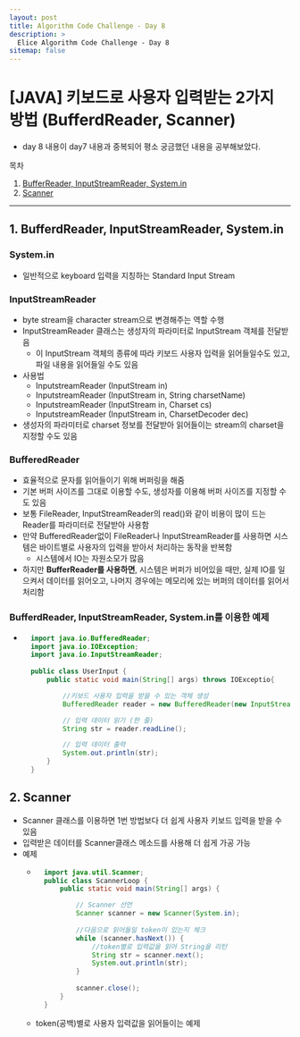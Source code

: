 ```yaml
---
layout: post
title: Algorithm Code Challenge - Day 8
description: >
  Elice Algorithm Code Challenge - Day 8
sitemap: false
---
```


# [JAVA] 키보드로 사용자 입력받는 2가지 방법 (BufferdReader, Scanner)
- day 8 내용이 day7 내용과 중복되어 평소 궁금했던 내용을 공부해보았다.

목차
1. [BufferReader, InputStreamReader, System.in](#1-bufferdreader-inputstreamreader-systemin)
2. [Scanner](#2-scanner)

---


## 1. BufferdReader, InputStreamReader, System.in

### System.in
- 일반적으로 keyboard 입력을 지칭하는 Standard Input Stream

### InputStreamReader
- byte stream을 character stream으로 변경해주는 역할 수행
- InputStreamReader 클래스는 생성자의 파라미터로 InputStream 객체를 전달받음
    - 이 InputStream 객체의 종류에 따라 키보드 사용자 입력을 읽어들일수도 있고, 파일 내용을 읽어들일 수도 있음
- 사용법
    - InputstreamReader (InputStream in)
    - InputstreamReader (InputStream in, String charsetName)
    - InputstreamReader (InputStream in, Charset cs)
    - InputstreamReader (InputStream in, CharsetDecoder dec)
- 생성자의 파라미터로 charset 정보를 전달받아 읽어들이는 stream의 charset을 지정할 수도 있음

### BufferedReader
- 효율적으로 문자를 읽어들이기 위해 버퍼링을 해줌
- 기본 버퍼 사이즈를 그대로 이용할 수도, 생성자를 이용해 버퍼 사이즈를 지정할 수도 있음
- 보통 FileReader, InputStreamReader의 read()와 같이 비용이 많이 드는 Reader를 파라미터로 전달받아 사용함
- 만약 BufferedReader없이 FileReader나 InputStreamReader를 사용하면 시스템은 바이트별로 사용자의 입력을 받아서 처리하는 동작을 반복함
    - 시스템에서 IO는 자원소모가 많음
- 하지만 **BufferReader를 사용하면**, 시스템은 버퍼가 비어있을 때만, 실제 IO를 일으켜서 데이터를 읽어오고, 나머지 경우에는 메모리에 있는 버퍼의 데이터를 읽어서 처리함

### BufferdReader, InputStreamReader, System.in를 이용한 예제
- ```java
    import java.io.BufferedReader;
    import java.io.IOException;
    import java.io.InputStreamReader; 
    
    public class UserInput {    
        public static void main(String[] args) throws IOExceptio{

            //키보드 사용자 입력을 받을 수 있는 객체 생성
            BufferedReader reader = new BufferedReader(new InputStreamReader(System.in));   

            // 입력 데이터 읽기 (한 줄)      
            String str = reader.readLine();  

            // 입력 데이터 출력        
            System.out.println(str);      
        }
    }
    ```

## 2. Scanner
- Scanner 클래스를 이용하면 1번 방법보다 더 쉽게 사용자 키보드 입력을 받을 수 있음
- 입력받은 데이터를 Scanner클래스 메소드를 사용해 더 쉽게 가공 가능
- 예제
    - ```java
        import java.util.Scanner; 
        public class ScannerLoop {    
            public static void main(String[] args) {      

                // Scanner 선언        
                Scanner scanner = new Scanner(System.in);        
                
                //다음으로 읽어들일 token이 있는지 체크
                while (scanner.hasNext()) {     
                    //token별로 입력값을 읽어 String을 리턴
                    String str = scanner.next();  
                    System.out.println(str);        
                }         
                
                scanner.close();    
            }
        }
        ```
    - token(공백)별로 사용자 입력값을 읽어들이는 예제
